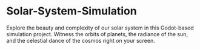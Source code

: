 # Solar-System-Simulation
Explore the beauty and complexity of our solar system in this Godot-based simulation project. Witness the orbits of planets, the radiance of the sun, and the celestial dance of the cosmos right on your screen.
